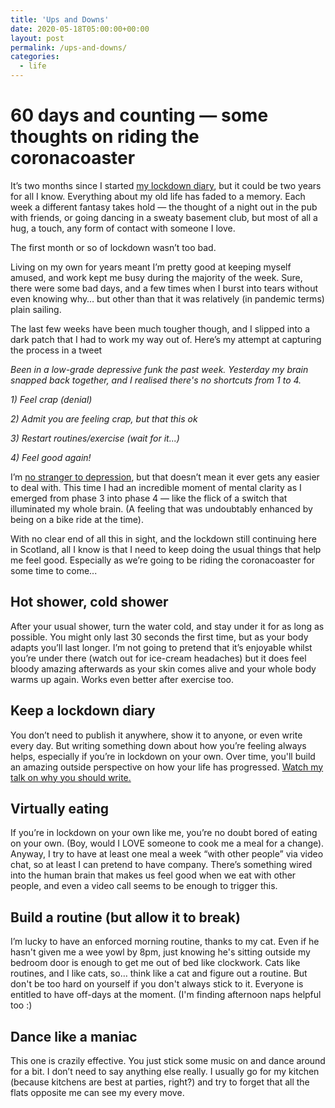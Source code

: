 ```yaml
---
title: 'Ups and Downs'
date: 2020-05-18T05:00:00+00:00
layout: post
permalink: /ups-and-downs/
categories:
  - life
---
```


# 60 days and counting — some thoughts on riding the coronacoaster

It’s two months since I started [my lockdown diary](https://www.greig.cc/coronavirus-lockdown-diary/), but it could be two years for all I know. Everything about my old life has faded to a memory. Each week a different fantasy takes hold — the thought of a night out in the pub with friends, or going dancing in a sweaty basement club, but most of all a hug, a touch, any form of contact with someone I love.

The first month or so of lockdown wasn’t too bad.

Living on my own for years meant I’m pretty good at keeping myself amused, and work kept me busy during the majority of the week. Sure, there were some bad days, and a few times when I burst into tears without even knowing why… but other than that it was relatively (in pandemic terms) plain sailing.

The last few weeks have been much tougher though, and I slipped into a dark patch that I had to work my way out of. Here’s my attempt at capturing the process in a tweet

_Been in a low-grade depressive funk the past week. Yesterday my brain snapped back together, and I realised there's no shortcuts from 1 to 4._

_1) Feel crap (denial)_

_2) Admit you are feeling crap, but that this ok_

_3) Restart routines/exercise (wait for it...)_

_4) Feel good again!_

I’m [no stranger to depression](https://www.greig.cc/the-unspoken-d-word-depression/), but that doesn’t mean it ever gets any easier to deal with. This time I had an incredible moment of mental clarity as I emerged from phase 3 into phase 4 — like the flick of a switch that illuminated my whole brain. (A feeling that was undoubtably enhanced by being on a bike ride at the time).

With no clear end of all this in sight, and the lockdown still continuing here in Scotland, all I know is that I need to keep doing the usual things that help me feel good. Especially as we’re going to be riding the coronacoaster for some time to come...

## Hot shower, cold shower
After your usual shower, turn the water cold, and stay under it for as long as possible. You might only last 30 seconds the first time, but as your body adapts you’ll last longer. I’m not going to pretend that it’s enjoyable whilst you’re under there (watch out for ice-cream headaches) but it does feel bloody amazing afterwards as your skin comes alive and your whole body warms up again. Works even better after exercise too.

## Keep a lockdown diary
You don’t need to publish it anywhere, show it to anyone, or even write every day. But writing something down about how you’re feeling always helps, especially if you’re in lockdown on your own. Over time, you'll build an amazing outside perspective on how your life has progressed. [Watch my talk on why you should write.](https://www.greig.cc/why-you-should-write/)

## Virtually eating
If you’re in lockdown on your own like me, you’re no doubt bored of eating on your own. (Boy, would I LOVE someone to cook me a meal for a change). Anyway, I try to have at least one meal a week “with other people” via video chat, so at least I can pretend to have company. There’s something wired into the human brain that makes us feel good when we eat with other people, and even a video call seems to be enough to trigger this.

## Build a routine (but allow it to break)
I’m lucky to have an enforced morning routine, thanks to my cat. Even if he hasn't given me a wee yowl by 8pm, just knowing he's sitting outside my bedroom door is enough to get me out of bed like clockwork. Cats like routines, and I like cats, so… think like a cat and figure out a routine. But don't be too hard on yourself if you don't always stick to it. Everyone is entitled to have off-days at the moment. (I'm finding afternoon naps helpful too :)

## Dance like a maniac
This one is crazily effective. You just stick some music on and dance around for a bit. I don’t need to say anything else really. I usually go for my kitchen (because kitchens are best at parties, right?) and try to forget that all the flats opposite me can see my every move.
